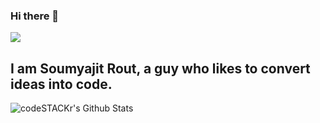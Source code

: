 ### Hi there 👋

![](https://komarev.com/ghpvc/?username=soum-sr&color=green)

## I am Soumyajit Rout, a guy who likes to convert ideas into code.

<img align="left" alt="codeSTACKr's Github Stats" src="https://github-readme-stats.vercel.app/api?username=soum-sr&show_icons=true&hide_border=true" />
